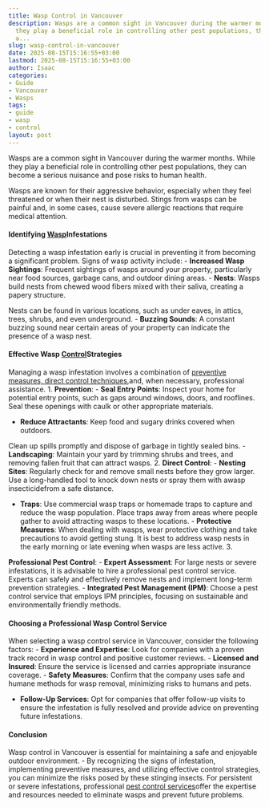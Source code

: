 ```yaml
---
title: Wasp Control in Vancouver
description: Wasps are a common sight in Vancouver during the warmer months. While
  they play a beneficial role in controlling other pest populations, they can become
  a...
slug: wasp-control-in-vancouver
date: 2025-08-15T15:16:55+03:00
lastmod: 2025-08-15T15:16:55+03:00
author: Isaac
categories:
- Guide
- Vancouver
- Wasps
tags:
- guide
- wasp
- control
layout: post
---
```

Wasps are a common sight in Vancouver during the warmer months. While they play a beneficial role in controlling other pest populations, they can become a serious nuisance and pose risks to human health.

Wasps are known for their aggressive behavior, especially when they feel threatened or when their nest is disturbed. Stings from wasps can be painful and, in some cases, cause severe allergic reactions that require medical attention.

####  Identifying [Wasp](https://pestpolicy.com/baby-wasp/)Infestations

Detecting a wasp infestation early is crucial in preventing it from becoming a significant problem. Signs of wasp activity include: - **Increased Wasp Sightings**: Frequent sightings of wasps around your property, particularly near food sources, garbage cans, and outdoor dining areas. - **Nests**: Wasps build nests from chewed wood fibers mixed with their saliva, creating a papery structure.

Nests can be found in various locations, such as under eaves, in attics, trees, shrubs, and even underground. - **Buzzing Sounds**: A constant buzzing sound near certain areas of your property can indicate the presence of a wasp nest.

####  Effective Wasp [Control](https://pestpolicy.com/infestation-control-inc-review/)Strategies

Managing a wasp infestation involves a combination of [preventive measures, direct control techniques](https://abcwildlife.com/blog/3-best-wasp-control-methods/),and, when necessary, professional assistance. 1. **Prevention**: - **Seal Entry Points**: Inspect your home for potential entry points, such as gaps around windows, doors, and rooflines. Seal these openings with caulk or other appropriate materials.

- **Reduce Attractants**: Keep food and sugary drinks covered when outdoors.

Clean up spills promptly and dispose of garbage in tightly sealed bins. - **Landscaping**: Maintain your yard by trimming shrubs and trees, and removing fallen fruit that can attract wasps. 2. **Direct Control**: - **Nesting Sites**: Regularly check for and remove small nests before they grow larger. Use a long-handled tool to knock down nests or spray them with awasp insecticidefrom a safe distance.

- **Traps**: Use commercial wasp traps or homemade traps to capture and reduce the wasp population. Place traps away from areas where people gather to avoid attracting wasps to these locations. - **Protective Measures**: When dealing with wasps, wear protective clothing and take precautions to avoid getting stung. It is best to address wasp nests in the early morning or late evening when wasps are less active. 3.

**Professional Pest Control**: - **Expert Assessment**: For large nests or severe infestations, it is advisable to hire a professional pest control service. Experts can safely and effectively remove nests and implement long-term prevention strategies. - **Integrated Pest Management (IPM)**: Choose a pest control service that employs IPM principles, focusing on sustainable and environmentally friendly methods.

####  Choosing a Professional Wasp Control Service

When selecting a wasp control service in Vancouver, consider the following factors: - **Experience and Expertise**: Look for companies with a proven track record in wasp control and positive customer reviews. - **Licensed and Insured**: Ensure the service is licensed and carries appropriate insurance coverage. - **Safety Measures**: Confirm that the company uses safe and humane methods for wasp removal, minimizing risks to humans and pets.

- **Follow-Up Services**: Opt for companies that offer follow-up visits to ensure the infestation is fully resolved and provide advice on preventing future infestations.

####  Conclusion

Wasp control in Vancouver is essential for maintaining a safe and enjoyable outdoor environment. - By recognizing the signs of infestation, implementing preventive measures, and utilizing effective control strategies, you can minimize the risks posed by these stinging insects. For persistent or severe infestations, professional [pest control services](https://pestpolicy.com/best-wasp-spray/)offer the expertise and resources needed to eliminate wasps and prevent future problems.
